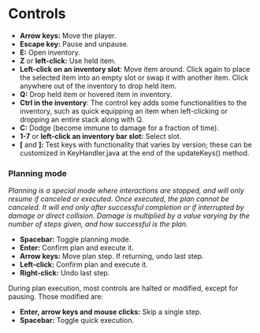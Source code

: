 # Controls

- **Arrow keys:** Move the player.
- **Escape key:** Pause and unpause.
- **E:** Open inventory.
- **Z** or **left-click:** Use held item.
- **Left-click on an inventory slot**: Move item around. Click again to place the selected item into an empty slot or swap it with another item. Click anywhere out of the inventory to drop held item.
- **Q:** Drop held item or hovered item in inventory.
- **Ctrl in the inventory**: The control key adds some functionalities to the inventory, such as quick equipping an item when left-clicking or dropping an entire stack along with Q.
- **C:** Dodge (become immune to damage for a fraction of time).
- **1-7** or **left-click an inventory bar slot:** Select slot.
- **\[** and **\]:** Test keys with functionality that varies by version; these can be customized in KeyHandler.java at the end of the updateKeys() method.

### Planning mode
*Planning is a special mode where interactions are stopped, and will only resume if canceled or executed. Once executed, the plan cannot be canceled. It will end only after successful completion or if interrupted by damage or direct collision. Damage is multiplied by a value varying by the number of steps given, and how successful is the plan.*

- **Spacebar:** Toggle planning mode.
- **Enter:** Confirm plan and execute it.
- **Arrow keys:** Move plan step. If returning, undo last step.
- **Left-click:** Confirm plan and execute it.
- **Right-click:** Undo last step.

During plan execution, most controls are halted or modified, except for pausing. Those modified are:
- **Enter, arrow keys and mouse clicks:** Skip a single step.
- **Spacebar:** Toggle quick execution.
